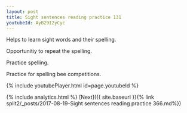 ```yaml
---
layout: post
title: Sight sentences reading practice 131
youtubeId: AyB29I2yCyc
---
```

 
 
Helps to learn sight words and their spelling.

Opportunitiy to repeat the spelling. 

Practice spelling. 
 
Practice for spelling bee competitions. 
 
{% include youtubePlayer.html id=page.youtubeId %}
 
 
{% include analytics.html %} 
[Next]({{ site.baseurl }}{% link  split2/_posts/2017-08-19-Sight sentences reading practice 366.md%})
 

